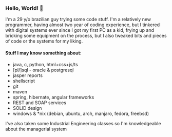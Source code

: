 ### Hello, World! 👋

I'm a 29 y/o brazilian guy trying some code stuff. I'm a relatively new programmer, having almost two year of coding experience, but I tinkered with digital systems ever since I got my first PC as a kid, frying up and bricking some equipment on the process, but I also tweaked bits and pieces of code or the systems for my liking.

#### Stuff I may know something about:

- java, c, python, html+css+js/ts
- [pl/]sql - oracle & postgresql
- jasper reports
- shellscript
- git
- maven
- spring, hibernate, angular frameworks
- REST and SOAP services
- SOLID design
- windows & *nix (debian, ubuntu, arch, manjaro, fedora, freebsd)

I've also taken some Industrial Engineering classes so I'm knowledgeable about the managerial system

